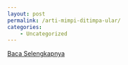 ```yaml
---
layout: post
permalink: /arti-mimpi-ditimpa-ular/
categories:
    - Uncategorized
---
```


[Baca Selengkapnya](/01)